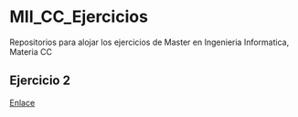 # MII_CC_Ejercicios
Repositorios para alojar los ejercicios de Master en Ingenieria Informatica, Materia CC
## Ejercicio 2
[Enlace](https://github.com/javierfrereq/MII_CC_Ejercicios/blob/master/Ejercicios/Ejercicio%20Tema%202.md)
